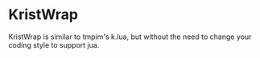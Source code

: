 # KristWrap
KristWrap is similar to tmpim's k.lua, but without the need to change your coding style to support jua.
